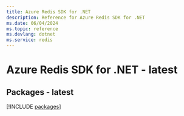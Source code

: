 ```yaml
---
title: Azure Redis SDK for .NET
description: Reference for Azure Redis SDK for .NET
ms.date: 06/04/2024
ms.topic: reference
ms.devlang: dotnet
ms.service: redis
---
```

# Azure Redis SDK for .NET - latest
## Packages - latest
[!INCLUDE [packages](redis-index.md)]
